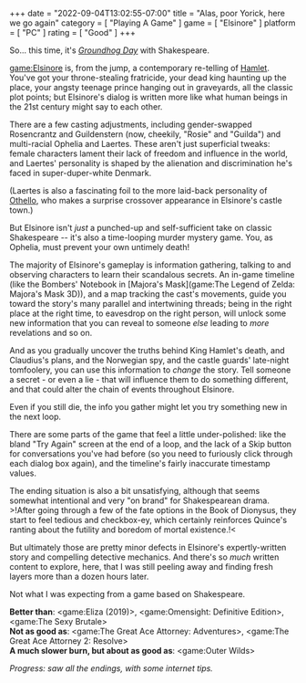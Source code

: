 +++
date = "2022-09-04T13:02:55-07:00"
title = "Alas, poor Yorick, here we go again"
category = [ "Playing A Game" ]
game = [ "Elsinore" ]
platform = [ "PC" ]
rating = [ "Good" ]
+++

So... this time, it's <i><a href="https://www.imdb.com/title/tt0107048/">Groundhog Day</a></i> with Shakespeare.

<game:Elsinore> is, from the jump, a contemporary re-telling of <a href="https://en.wikipedia.org/wiki/Hamlet">Hamlet</a>.  You've got your throne-stealing fratricide, your dead king haunting up the place, your angsty teenage prince hanging out in graveyards, all the classic plot points; but Elsinore's dialog is written more like what human beings in the 21st century might say to each other.

There are a few casting adjustments, including gender-swapped Rosencrantz and Guildenstern (now, cheekily, "Rosie" and "Guilda") and multi-racial Ophelia and Laertes.  These aren't just superficial tweaks: female characters lament their lack of freedom and influence in the world, and Laertes' personality is shaped by the alienation and discrimination he's faced in super-duper-white Denmark.

(Laertes is also a fascinating foil to the more laid-back personality of <a href="https://en.wikipedia.org/wiki/Othello_(character)">Othello</a>, who makes a surprise crossover appearance in Elsinore's castle town.)

But Elsinore isn't <i>just</i> a punched-up and self-sufficient take on classic Shakespeare -- it's also a time-looping murder mystery game.  You, as Ophelia, must prevent your own untimely death!

The majority of Elsinore's gameplay is information gathering, talking to and observing characters to learn their scandalous secrets.  An in-game timeline (like the Bombers' Notebook in [Majora's Mask](game:The Legend of Zelda: Majora's Mask 3D)), and a map tracking the cast's movements, guide you toward the story's many parallel and intertwining threads; being in the right place at the right time, to eavesdrop on the right person, will unlock some new information that you can reveal to someone <i>else</i> leading to <i>more</i> revelations and so on.

And as you gradually uncover the truths behind King Hamlet's death, and Claudius's plans, and the Norwegian spy, and the castle guards' late-night tomfoolery, you can use this information to <i>change</i> the story.  Tell someone a secret - or even a lie - that will influence them to do something different, and that could alter the chain of events throughout Elsinore.

Even if you still die, the info you gather might let you try something new in the next loop.

There are some parts of the game that feel a little under-polished: like the bland "Try Again" screen at the end of a loop, and the lack of a Skip button for conversations you've had before (so you need to furiously click through each dialog box again), and the timeline's fairly inaccurate timestamp values.

The ending situation is also a bit unsatisfying, although that seems somewhat intentional and very "on brand" for Shakespearean drama.  >!After going through a few of the fate options in the Book of Dionysus, they start to feel tedious and checkbox-ey, which certainly reinforces Quince's ranting about the futility and boredom of mortal existence.!<

But ultimately those are pretty minor defects in Elsinore's expertly-written story and compelling detective mechanics.  And there's so <i>much</i> written content to explore, here, that I was still peeling away and finding fresh layers more than a dozen hours later.

Not what I was expecting from a game based on Shakespeare.

<b>Better than</b>: <game:Eliza (2019)>, <game:Omensight: Definitive Edition>, <game:The Sexy Brutale>  
<b>Not as good as</b>: <game:The Great Ace Attorney: Adventures>, <game:The Great Ace Attorney 2: Resolve>  
<b>A much slower burn, but about as good as</b>: <game:Outer Wilds>

<i>Progress: saw all the endings, with some internet tips.</i>
